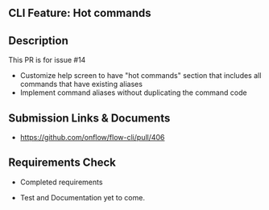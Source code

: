 ## CLI Feature: Hot commands
## Description

This PR is for issue #14

- Customize help screen to have "hot commands" section that includes all commands that have existing aliases
- Implement command aliases without duplicating the command code


## Submission Links & Documents

- https://github.com/onflow/flow-cli/pull/406

## Requirements Check

+ Completed requirements 
- Test and Documentation yet to come.
